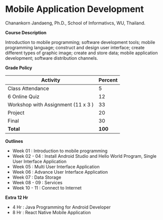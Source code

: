 # Mobile Application Development
Chanankorn Jandaeng, Ph.D., School of Informativcs, WU, Thailand.

**Course Description**

Introduction to mobile programming; software development tools; mobile programming language; construct and design user interface; create different types of graphic image; create and store data; mobile application development; software distribution channels.

**Grade Policy**

| Activity  | Percent |
| -------------| ------------- |
|Class Attendance	| 5|
|6 Online Quiz 	|12|
|Workshop with Assignment (11 x 3 )	|33|
|Project	|20|
|Final	|30|
|**Total**	|**100**|


**Outlines**
- Week 01 : Introduction to mobile programming
- Week 02 - 04 : Install Android Studio and Hello World Program, Single User Interface Application
- Week 05  : Multi User Interface Application
- Week 06 : Advance User Interface Application
- Week 07 : Data Storage
- Week 08 - 09 : Services
- Week 10 - 11 : Connect to Internet 

**Extra 12 Hr**
- 4 Hr : Java Programming for Android Developer 
- 8 Hr : React Native Mobile Application

